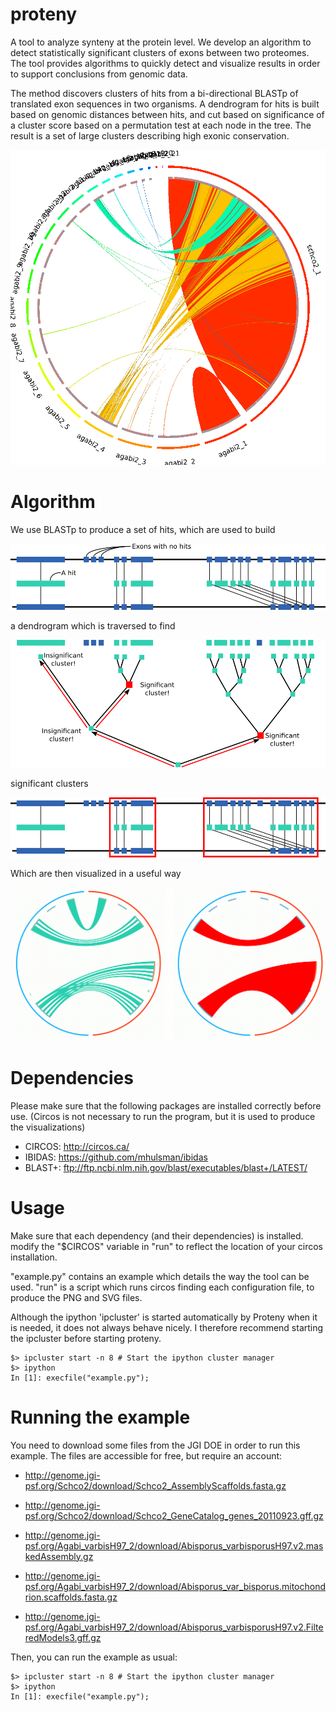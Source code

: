 proteny
=======

A tool to analyze synteny at the protein level.
We develop an algorithm to detect statistically significant clusters of exons between two proteomes.
The tool provides algorithms to quickly detect and visualize results in order to support conclusions from genomic data.

The method discovers clusters of hits from a bi-directional BLASTp of translated exon sequences in two organisms.
A dendrogram for hits is built based on genomic distances between hits, and cut based on significance of a cluster score based on a permutation test at each node in the tree.
The result is a set of large clusters describing high exonic conservation.

![An example of the figures generated by proteny](/readme/example_output.gif)

Algorithm
=========

We use BLASTp to produce a set of hits, which are used to build

![We use BLASTp to produce a set of hits, which are used to build](/readme/clustering_dendrogram_a.gif)

a dendrogram which is traversed to find

![a dendrogram which is traversed to find](/readme/clustering_dendrogram_b.gif)

significant clusters

![significant clusters.](/readme/clustering_dendrogram_c.gif)

Which are then visualized in a useful way

![Visualizations with Circos](/readme/visualization.gif)


Dependencies
=============

Please make sure that the following packages are installed correctly before use.
(Circos is not necessary to run the program, but it is used to produce the visualizations)

 * CIRCOS: http://circos.ca/
 * IBIDAS: https://github.com/mhulsman/ibidas
 * BLAST+: ftp://ftp.ncbi.nlm.nih.gov/blast/executables/blast+/LATEST/

Usage
=========

Make sure that each dependency (and their dependencies) is installed.
modify the "$CIRCOS" variable in "run" to reflect the location of your circos installation.

"example.py" contains an example which details the way the tool can be used.
"run" is a script which runs circos finding each configuration file, to produce the PNG and SVG files.

Although the ipython 'ipcluster' is started automatically by Proteny when it is needed, it does not always behave nicely.
I therefore recommend starting the ipcluster before starting proteny.

```shell
$> ipcluster start -n 8 # Start the ipython cluster manager
$> ipython
In [1]: execfile("example.py");
```

Running the example
=====================

You need to download some files from the JGI DOE in order to run this example.
The files are accessible for free, but require an account:

 * http://genome.jgi-psf.org/Schco2/download/Schco2_AssemblyScaffolds.fasta.gz
 * http://genome.jgi-psf.org/Schco2/download/Schco2_GeneCatalog_genes_20110923.gff.gz

 * http://genome.jgi-psf.org/Agabi_varbisH97_2/download/Abisporus_varbisporusH97.v2.maskedAssembly.gz
 * http://genome.jgi-psf.org/Agabi_varbisH97_2/download/Abisporus_var_bisporus.mitochondrion.scaffolds.fasta.gz
 * http://genome.jgi-psf.org/Agabi_varbisH97_2/download/Abisporus_varbisporusH97.v2.FilteredModels3.gff.gz

Then, you can run the example as usual:

```shell
$> ipcluster start -n 8 # Start the ipython cluster manager
$> ipython
In [1]: execfile("example.py");
```

